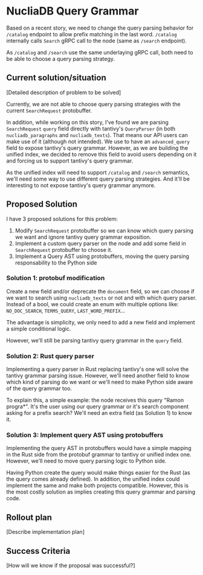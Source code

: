 # NucliaDB Query Grammar

Based on a recent story, we need to change the query parsing behavior for
`/catalog` endpoint to allow prefix matching in the last word. `/catalog`
internally calls `Search` gRPC call to the node (same as `/search` endpoint).

As `/catalog` and `/search` use the same underlaying gRPC call, both need to be
able to choose a query parsing strategy.

## Current solution/situation

[Detailed description of problem to be solved]

Currently, we are not able to choose query parsing strategies with the current
`SearchRequest` protobuffer.

In addition, while working on this story, I've found we are parsing
`SearchRequest` `query` field directly with tantivy's `QueryParser` (in both
`nucliadb_paragraphs` and `nucliadb_texts`). That means our API users can make
use of it (although not intended). We use to have an `advanced_query` field to
expose tantivy's query grammar. However, as we are building the unified index,
we decided to remove this field to avoid users depending on it and forcing us to
support tantivy's query grammar.

As the unified index will need to support `/catalog` and `/search` semantics,
we'll need some way to use different query parsing strategies. And it'll be
interesting to not expose tantivy's query grammar anymore.

## Proposed Solution

I have 3 proposed solutions for this problem:

1. Modify `SearchRequest` protobuffer so we can know which query parsing we want
   and ignore tantivy query grammar exposition.
2. Implement a custom query parser on the node and add some field in
   `SearchRequest` protobuffer to choose it.
3. Implement a Query AST using protobuffers, moving the query parsing
   responsability to the Python side

### Solution 1: protobuf modification

Create a new field and/or deprecate the `document` field, so we can choose if we
want to search using `nucliadb_texts` or not and with which query parser.
Instead of a bool, we could create an enum with multiple options like:
`NO_DOC_SEARCH`, `TERMS_QUERY`, `LAST_WORD_PREFIX`...

The advantage is simplicity, we only need to add a new field and implement a
simple conditional logic.

However, we'll still be parsing tantivy query grammar in the `query` field.

### Solution 2: Rust query parser

Implementing a query parser in Rust replacing tantivy's one will solve the
tantivy grammar parsing issue. However, we'll need another field to know which
kind of parsing do we want or we'll need to make Python side aware of the query
grammar too.

To explain this, a simple example: the node receives this query "Ramon progra*".
It's the user using our query grammar or it's search component asking for a
prefix search? We'll need an extra field (as Solution 1) to know it.

### Solution 3: Implement query AST using protobuffers

Implementing the query AST in protobuffers would have a simple mapping in the
Rust side from the protobuf grammar to tantivy or unified index one. However,
we'll need to move query parsing logic to Python side.

Having Python create the query would make things easier for the Rust (as the
query comes already defined). In addition, the unified index could implement the
same and make both projects compatible. However, this is the most costly
solution as implies creating this query grammar and parsing code.

## Rollout plan

[Describe implementation plan]


## Success Criteria

[How will we know if the proposal was successful?]
